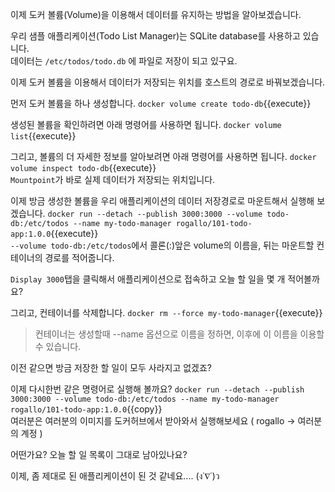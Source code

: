 이제 도커 볼륨(Volume)을 이용해서 데이터를 유지하는 방법을 알아보겠습니다.

우리 샘플 애플리케이션(Todo List Manager)는 SQLite database를 사용하고 있습니다.  
데이터는 `/etc/todos/todo.db` 에 파일로 저장이 되고 있구요.

이제 도커 볼륨을 이용해서 데이터가 저장되는 위치를 호스트의 경로로 바꿔보겠습니다.

먼저 도커 볼륨을 하나 생성합니다.
`docker volume create todo-db`{{execute}}  

생성된 볼륨을 확인하려면 아래 명령어를 사용하면 됩니다.
`docker volume list`{{execute}}

그리고, 볼륨의 더 자세한 정보를 알아보려면 아래 명령어를 사용하면 됩니다.
`docker volume inspect todo-db`{{execute}}  
`Mountpoint`가 바로 실제 데이터가 저장되는 위치입니다.

이제 방금 생성한 볼륨을 우리 애플리케이션의 데이터 저장경로로 마운트해서 실행해 보겠습니다.
`docker run --detach --publish 3000:3000 --volume todo-db:/etc/todos --name my-todo-manager rogallo/101-todo-app:1.0.0`{{execute}}  
`--volume todo-db:/etc/todos`에서 콜론(:)앞은 volume의 이름을, 뒤는 마운트할 컨테이너의 경로를 적어줍니다.

`Display 3000`탭을 클릭해서 애플리케이션으로 접속하고 오늘 할 일을 몇 개 적어볼까요?

그리고, 컨테이너를 삭제합니다.
`docker rm --force my-todo-manager`{{execute}}
> 컨테이너는 생성할때 --name 옵션으로 이름을 정하면, 이후에 이 이름을 이용할 수 있습니다.

이전 같으면 방금 저장한 할 일이 모두 사라지고 없겠죠?

이제 다시한번 같은 명령어로 실행해 볼까요?
`docker run --detach --publish 3000:3000 --volume todo-db:/etc/todos --name my-todo-manager rogallo/101-todo-app:1.0.0`{{copy}}  
여러분은 여러분의 이미지를 도커허브에서 받아와서 실행해보세요 ( rogallo -> 여러분의 계정 )

어떤가요?
오늘 할 일 목록이 그대로 남아있나요?

이제, 좀 제대로 된 애플리케이션이 된 것 같네요.... (ง˙∇˙)ว

